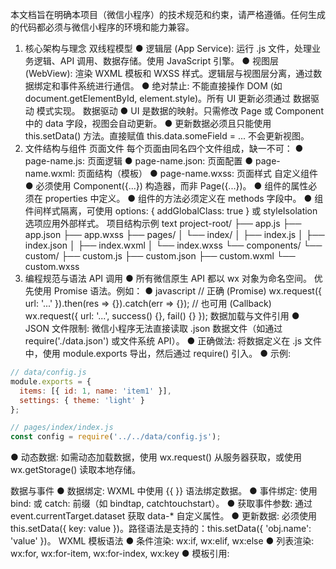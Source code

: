 本文档旨在明确本项目（微信小程序）的技术规范和约束，请严格遵循。任何生成的代码都必须与微信小程序的环境和能力兼容。
1. 核心架构与理念
双线程模型
● 逻辑层 (App Service): 运行 .js 文件，处理业务逻辑、API 调用、数据存储。使用 JavaScript 引擎。
● 视图层 (WebView): 渲染 WXML 模板和 WXSS 样式。逻辑层与视图层分离，通过数据绑定和事件系统进行通信。
● 绝对禁止: 不能直接操作 DOM (如 document.getElementById, element.style)。所有 UI 更新必须通过 数据驱动 模式实现。
数据驱动
● UI 是数据的映射。只需修改 Page 或 Component 中的 data 字段，视图会自动更新。
● 更新数据必须且只能使用 this.setData() 方法。直接赋值 this.data.someField = ... 不会更新视图。
2. 文件结构与组件
页面文件
每个页面由同名四个文件组成，缺一不可：
● page-name.js: 页面逻辑
● page-name.json: 页面配置
● page-name.wxml: 页面结构（模板）
● page-name.wxss: 页面样式
自定义组件
● 必须使用 Component({...}) 构造器，而非 Page({...})。
● 组件的属性必须在 properties 中定义。
● 组件的方法必须定义在 methods 字段中。
● 组件间样式隔离，可使用 options: { addGlobalClass: true } 或 styleIsolation 选项应用外部样式。
项目结构示例
text
project-root/
├── app.js
├── app.json
├── app.wxss
├── pages/
│   └── index/
│       ├── index.js
│       ├── index.json
│       ├── index.wxml
│       └── index.wxss
└── components/
    └── custom/
        ├── custom.js
        ├── custom.json
        ├── custom.wxml
        └── custom.wxss
3. 编程规范与语法
API 调用
● 所有微信原生 API 都以 wx 对象为命名空间。
优先使用 Promise 语法。例如：
● javascript
// 正确 (Promise)
wx.request({ url: '...' }).then(res => {}).catch(err => {});
// 也可用 (Callback)
wx.request({ url: '...', success() {}, fail() {} });
数据加载与文件引用
● JSON 文件限制: 微信小程序无法直接读取 .json 数据文件（如通过 require('./data.json') 或文件系统 API）。
● 正确做法: 将数据定义在 .js 文件中，使用 module.exports 导出，然后通过 require() 引入。
● 示例:
  ```javascript
  // data/config.js
  module.exports = {
    items: [{ id: 1, name: 'item1' }],
    settings: { theme: 'light' }
  };
  
  // pages/index/index.js
  const config = require('../../data/config.js');
  ```
● 动态数据: 如需动态加载数据，使用 wx.request() 从服务器获取，或使用 wx.getStorage() 读取本地存储。

数据与事件
● 数据绑定: WXML 中使用 {{ }} 语法绑定数据。
● 事件绑定: 使用 bind: 或 catch: 前缀（如 bindtap, catchtouchstart）。
● 获取事件参数: 通过 event.currentTarget.dataset 获取 data-* 自定义属性。
● 更新数据: 必须使用 this.setData({ key: value })。路径语法是支持的：this.setData({ 'obj.name': 'value' })。
WXML 模板语法
● 条件渲染: wx:if, wx:elif, wx:else
● 列表渲染: wx:for, wx:for-item, wx:for-index, wx:key
● 模板引用: <template is="templateName" data="{{...}}" />
WXS 使用
● WXS 是运行在视图层的脚本，不能调用大多数 wx.xxx API。
● 主要用于 WXML 中的过滤器或计算属性（如日期格式化）。
● 定义在 <wxs module="m1"> 标签内或外联 .wxs 文件。
4. 样式 (WXSS) 规范
● 尺寸单位: 优先使用 rpx（响应式像素），而非 px。
● 样式选择器: 支持大多数 CSS 选择器，但不能使用 * 通配符。
● 局部样式: 页面和组件的 WXSS 默认局部生效。App 的 app.wxss 是全局样式。
● 字体图标: 禁止使用外链 Web 字体。请使用 base64 或本地字体文件。
5. 路由与导航
● 禁止使用 <a> 标签或 window.location。
● 必须使用小程序导航 API：
  ○ wx.navigateTo({ url: '/pages/a/a' }): 保留当前页面，跳转新页面。
  ○ wx.redirectTo({ url: '' }): 关闭当前页面，跳转新页面。
  ○ wx.switchTab({ url: '' }): 跳转到 tabBar 页面。
  ○ wx.navigateBack(): 返回上一页面。
6. 网络与安全
● 服务器域名必须在[微信公众平台]后台配置。
● 开发阶段可在开发者工具中开启“不校验合法域名”进行调试。
● 所有网络请求必须使用 wx.request。
7. 性能与最佳实践
分包加载
● 项目必须配置分包以优化首屏加载。
● 在 app.json 中配置 subpackages 字段。
● TabBar 页面必须在主包中。
setData 优化
● 仅传输变化的数据：this.setData({ specificField: newValue })，避免传输大量无关数据。
● 严格控制 setData 的频率和数据量。
图片资源
● 必须对图片进行压缩。
● 使用懒加载：<image lazy-load></image>。
8. 常见 AI “幻觉”与禁忌清单
🚫 绝对禁止以下操作：
● ❌ 使用 document, window, jQuery 等浏览器特有对象。
● ❌ 操作 DOM (如 .querySelector, .innerHTML, .style)。
● ❌ 使用 require 引入未安装的 npm 包或未声明的模块。
● ❌ 在 WXML 中直接编写复杂的 JavaScript 逻辑（应使用 WXS 或计算后通过数据绑定传入）。
● ❌ 使用 iframe, WebSocket (需用 wx.connectSocket), alert, console 弹窗 (需用 wx.showModal)。
✅ 正确的做法：
● ✔️ 使用 wx 命名空间下的 API。
● ✔️ 使用 this.setData() 驱动视图更新。
● ✔️ 使用 wx.navigateTo 等进行路由跳转。
● ✔️ 使用 rpx 作为样式单位。
● ✔️ 在 app.json 中提前规划 pages 和 subpackages。

9. CSS 布局与位置调整最佳实践

元素位置调整策略
● **优先使用 transform**: 对于需要精确位置调整的元素，优先使用 `transform: translateX()` 和 `translateY()` 而非 margin 或 padding。
● **transform 的优势**:
  ○ 不受其他布局元素影响，独立于文档流
  ○ 不会触发重排（reflow），性能更好
  ○ 可以精确控制元素位置，避免布局冲突
● **margin 调整的局限性**:
  ○ 容易被其他CSS规则覆盖或影响
  ○ 在复杂布局中可能产生意外的布局偏移
  ○ 负margin可能与相邻元素的transform产生冲突

布局层级管理
● **z-index 配合使用**: 位置调整时注意设置合适的 `z-index` 确保元素层级正确。
● **相对定位**: 使用 `position: relative` 配合 `transform` 进行微调，避免影响其他元素布局。
● **检查布局依赖**: 调整元素位置前，检查是否有其他元素使用了 `transform` 或特殊定位，避免相互干扰。

调试技巧
● **逐步调试**: 位置调整不生效时，先检查CSS优先级和布局流，再考虑使用不同的定位方式。
● **浏览器开发工具**: 使用开发者工具检查元素的实际计算样式，确认CSS规则是否生效。
● **分离测试**: 将位置调整的CSS规则单独测试，排除其他样式的干扰。

示例对比
```css
/* ❌ 不推荐：使用负margin调整位置 */
.element {
  margin-top: -50rpx; /* 可能被其他布局影响 */
}

/* ✅ 推荐：使用transform调整位置 */
.element {
  position: relative;
  transform: translateY(-50rpx); /* 独立于布局流，更可靠 */
  z-index: 10; /* 确保层级正确 */
}
```

附：定位与微调实战规范与避坑（项目经验沉淀）

定位方式选择顺序（由高到低）
- 不改变周围布局的微调：position: relative + top/left/right/bottom（优先）
- 动画或交互联动：transform: translate(...)（仅用于需要过渡/动画的节点）
- 彻底脱离文档流的锚定：position: absolute + 明确定位上下文（父级 position: relative）
- 区块间距控制：使用 margin（调整相邻区块间距）

何时避免使用 transform
- 目标元素或祖先在状态切换时会应用 transform（例如 .xxx.switching），你的 translate 可能被覆盖或叠加导致不可预测
- 需要影响命中区域/滚动区域的几何尺寸（transform 不改变布局尺寸，仅改变视觉）
- 需要参与容器尺寸计算（transform 不会改变占位，可能导致对齐错位）

关于负值与流影响
- padding 不能为负，不能通过负 padding 缩小间距
- 负 margin 会影响兄弟元素布局，容易产生“联动位移”，非必要不要用
- top/bottom/left/right 仅改变自身视觉位置，不会挤压兄弟元素，适合局部上/下/左/右微移

绝对定位要点
- 明确定位上下文：最近的祖先必须设 position: relative（或 absolute/fixed），否则锚点不受控
- 优先用 bottom/right 等相对锚点，避免硬编码 magic number
- 注意交互区域不被遮挡；必要时配合 z-index，同时避免滥用极大 z-index

堆叠上下文与 z-index
- transform、filter、opacity<1 等会创建新的 stacking context，子元素 z-index 可能被“困住”
- 覆盖层需在相同 stacking context 或将父级 z-index 一并抬高

分层与职责
- 避免同一节点既用于状态动画（transform）又用于静态微调（translate/top 同时存在）
- 使用“外包裹层用于静态微调，内层用于动画”的分层策略，降低冲突

本项目最佳实践示例
- 切换区容器微调：将切换按钮容器仅上移 15rpx，采用 position: relative + top: -15rpx，而非 translateY，原因：
  - 切换状态类可能在目标或祖先节点上写入 transform，translateY 易被复写或叠加
  - top 仅影响自身视觉位置，不改变其它节点布局，避免色盘按钮、轮盘等组件发生联动位移
- 右下角锚定按钮：将按钮放在轮盘容器内部；父容器设 position: relative，按钮设 position: absolute; right/bottom 指定间距，获得稳定锚定

调试清单
- 检查计算样式与优先级（是否被更高优先级选择器覆盖）
- 检查是否存在状态类（如 .switching）在切换时写入 transform
- 检查点击/触摸区域是否与视觉位置一致（尤其在使用 transform 时）
- 检查不同机型与 DPR 下 rpx 缩放表现
- 多轮切换/动画后是否出现“累积位移”或错位

统一单位与可维护性
- 定位与微调统一使用 rpx，避免 px 带来的适配偏差
- 避免魔法数；需要时加注释说明来源与依赖
- 避免在多处重复定义偏移值，必要时抽为公共样式变量（或集中注释）
```
